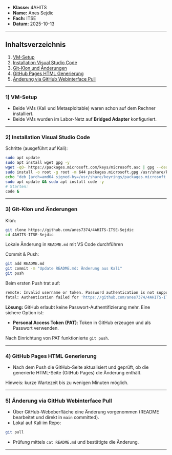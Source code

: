 * **Klasse:** 4AHITS
* **Name:** Anes Sejdic
* **Fach:** ITSE
* **Datum:** 2025-10-13

---

## Inhaltsverzeichnis

1. [VM-Setup](#1-vm-setup)
2. [Installation Visual Studio Code](#2-installation-visual-studio-code)
3. [Git-Klon und Änderungen](#3-git-klon-und-änderungen)
4. [GitHub Pages HTML Generierung](#4-github-pages-html-generierung)
5. [Änderung via GitHub Webinterface Pull](#5-änderung-via-github-webinterface-pull)


---

### 1) VM-Setup

* Beide VMs (Kali und Metasploitable) waren schon auf dem Rechner installiert.
* Beide VMs wurden im Labor-Netz auf **Bridged Adapter** konfiguriert.

---

### 2) Installation Visual Studio Code

Schritte (ausgeführt auf Kali):

```bash
sudo apt update
sudo apt install wget gpg -y
wget -qO- https://packages.microsoft.com/keys/microsoft.asc | gpg --dearmor > packages.microsoft.gpg
sudo install -o root -g root -m 644 packages.microsoft.gpg /usr/share/keyrings/
echo "deb [arch=amd64 signed-by=/usr/share/keyrings/packages.microsoft.gpg] https://packages.microsoft.com/repos/code stable main" | sudo tee /etc/apt/sources.list.d/vscode.list
sudo apt update && sudo apt install code -y
# Starten:
code &
```

---

### 3) Git-Klon und Änderungen

Klon:

```bash
git clone https://github.com/anes7374/4AHITS-ITSE-Sejdic
cd 4AHITS-ITSE-Sejdic
```

Lokale Änderung in `README.md` mit VS Code durchführen

Commit & Push:

```bash
git add README.md
git commit -m "Update README.md: Änderung aus Kali"
git push
```

Beim ersten Push trat auf:

```bash
remote: Invalid username or token. Password authentication is not supported for Git operations.
fatal: Authentication failed for 'https://github.com/anes7374/4AHITS-ITSE-Sejdic/'
```

**Lösung:** GitHub erlaubt keine Passwort-Authentifizierung mehr. Eine sichere Option ist:

* **Personal Access Token (PAT)**: Token in GitHub erzeugen und als Passwort verwenden.

Nach Einrichtung von PAT funktionierte `git push`.

---

### 4) GitHub Pages HTML Generierung

* Nach dem Push die GitHub-Seite aktualisiert und geprüft, ob die generierte HTML-Seite (GitHub Pages) die Änderung enthält.

Hinweis: kurze Wartezeit bis zu wenigen Minuten möglich.

---

### 5) Änderung via GitHub Webinterface Pull

* Über GitHub-Weboberfläche eine Änderung vorgenommen (README bearbeitet und direkt in `main` committed).
* Lokal auf Kali im Repo:

```bash
git pull
```

* Prüfung mittels `cat README.md` und bestätigte die Änderung.

---
